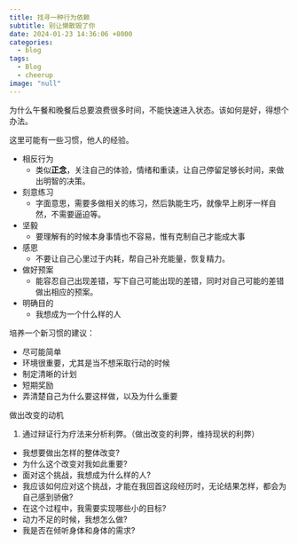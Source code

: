 ```yaml
---
title: 找寻一种行为依赖
subtitle: 别让懒散毁了你
date: 2024-01-23 14:36:06 +8000
categories:
  - blog
tags:
  - Blog
  - cheerup
image: "null"
---
```

为什么午餐和晚餐后总要浪费很多时间，不能快速进入状态。该如何是好，得想个办法。

这里可能有一些习惯，他人的经验。

- 相反行为
	- 类似**正念**，关注自己的体验，情绪和重读，让自己停留足够长时间，来做出明智的决策。
- 刻意练习
	- 字面意思，需要多做相关的练习，然后孰能生巧，就像早上刷牙一样自然，不需要逼迫等。
- 坚毅
	- 要理解有的时候本身事情也不容易，惟有克制自己才能成大事
- 感恩
	- 不要让自己心里过于内耗，帮自己补充能量，恢复精力。
- 做好预案
	- 能容忍自己出现差错，写下自己可能出现的差错，同时对自己可能的差错做出相应的预案。
- 明确目的
	- 我想成为一个什么样的人



培养一个新习惯的建议：
- 尽可能简单
- 环境很重要，尤其是当不想采取行动的时候
- 制定清晰的计划
- 短期奖励
- 弄清楚自己为什么要这样做，以及为什么重要


做出改变的动机
1. 通过辩证行为疗法来分析利弊。（做出改变的利弊，维持现状的利弊）

- 我想要做出怎样的整体改变?
- 为什么这个改变对我如此重要?
- 面对这个挑战，我想成为什么样的人?
- 我应该如何应对这个挑战，才能在我回首这段经历时，无论结果怎样，都会为自己感到骄傲?
- 在这个过程中，我需要实现哪些小的目标?
- 动力不足的时候，我想怎么做?
- 我是否在倾听身体和身体的需求?
